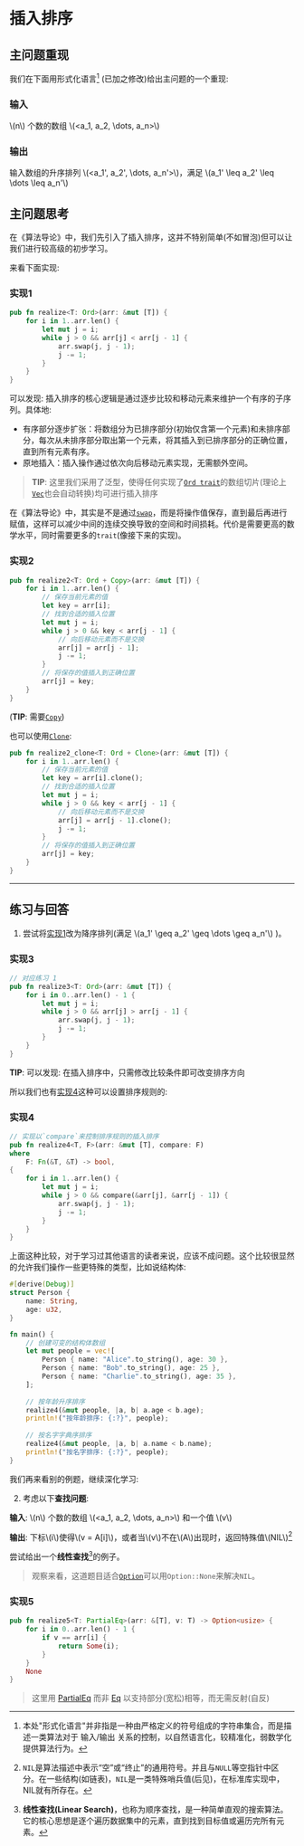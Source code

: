 # 插入排序
## 主问题重现
我们在下面用形式化语言[^note1] (已加之修改)给出主问题的一个重现:
### 输入
\\(n\\) 个数的数组 \\(<a_1, a_2, \dots, a_n>\\)
### 输出
输入数组的升序排列 \\(<a_1', a_2', \dots, a_n'>\\)，满足 \\(a_1' \leq a_2' \leq \dots \leq a_n'\\)
## 主问题思考
在《算法导论》中，我们先引入了插入排序，这并不特别简单(不如冒泡)但可以让我们进行较高级的初步学习。

来看下面实现:
### 实现1
```rs
pub fn realize<T: Ord>(arr: &mut [T]) {
    for i in 1..arr.len() {
        let mut j = i;
        while j > 0 && arr[j] < arr[j - 1] {
            arr.swap(j, j - 1);
            j -= 1;
        }
    }
}
```
可以发现: 插入排序的核心逻辑是通过逐步比较和移动元素来维护一个有序的子序列。具体地:
- 有序部分逐步扩张：将数组分为已排序部分(初始仅含第一个元素)和未排序部分，每次从未排序部分取出第一个元素，将其插入到已排序部分的正确位置，直到所有元素有序。
- 原地插入：插入操作通过依次向后移动元素实现，无需额外空间。
> **TIP**: 这里我们采用了泛型，使得任何实现了[`Ord trait`](https://rustwiki.org/zh-CN/std/cmp/trait.Ord.html)的数组切片(理论上[`Vec`](https://rustwiki.org/zh-CN/std/vec/struct.Vec.html)也会自动转换)均可进行插入排序

在《算法导论》中，其实是不是通过[`swap`](https://rustwiki.org/zh-CN/std/primitive.slice.html#method.swap)，而是将操作值保存，直到最后再进行赋值，这样可以减少中间的连续交换导致的空间和时间损耗。代价是需要更高的数学水平，同时需要更多的`trait`(像接下来的实现)。
### 实现2
```rs
pub fn realize2<T: Ord + Copy>(arr: &mut [T]) {
    for i in 1..arr.len() {
        // 保存当前元素的值
        let key = arr[i];
        // 找到合适的插入位置
        let mut j = i;
        while j > 0 && key < arr[j - 1] {
            // 向后移动元素而不是交换
            arr[j] = arr[j - 1];
            j -= 1;
        }
        // 将保存的值插入到正确位置
        arr[j] = key;
    }
}
```
(**TIP**: 需要[`Copy`](https://rustwiki.org/zh-CN/std/marker/trait.Copy.html))

也可以使用[`Clone`](https://rustwiki.org/zh-CN/std/clone/trait.Clone.html):
```rs
pub fn realize2_clone<T: Ord + Clone>(arr: &mut [T]) {
    for i in 1..arr.len() {
        // 保存当前元素的值
        let key = arr[i].clone();
        // 找到合适的插入位置
        let mut j = i;
        while j > 0 && key < arr[j - 1] {
            // 向后移动元素而不是交换
            arr[j] = arr[j - 1].clone();
            j -= 1;
        }
        // 将保存的值插入到正确位置
        arr[j] = key;
    }
}
```
---
## 练习与回答
1. 尝试将[实现1](#实现1)改为降序排列(满足 \\(a_1' \geq a_2' \geq \dots \geq a_n'\\) )。
### 实现3
```rs
// 对应练习 1
pub fn realize3<T: Ord>(arr: &mut [T]) {
    for i in 0..arr.len() - 1 {
        let mut j = i;
        while j > 0 && arr[j] > arr[j - 1] {
            arr.swap(j, j - 1);
            j -= 1;
        }
    }
}
```
**TIP**: 可以发现: 在插入排序中，只需修改比较条件即可改变排序方向

所以我们也有[实现4](#实现4)这种可以设置排序规则的:
### 实现4
```rs
// 实现以`compare`来控制排序规则的插入排序
pub fn realize4<T, F>(arr: &mut [T], compare: F)
where
    F: Fn(&T, &T) -> bool,
{
    for i in 1..arr.len() {
        let mut j = i;
        while j > 0 && compare(&arr[j], &arr[j - 1]) {
            arr.swap(j, j - 1);
            j -= 1;
        }
    }
}
```
上面这种比较，对于学习过其他语言的读者来说，应该不成问题。这个比较很显然的允许我们操作一些更特殊的类型，比如说结构体:
```rs
#[derive(Debug)]
struct Person {
    name: String,
    age: u32,
}

fn main() {
    // 创建可变的结构体数组
    let mut people = vec![
        Person { name: "Alice".to_string(), age: 30 },
        Person { name: "Bob".to_string(), age: 25 },
        Person { name: "Charlie".to_string(), age: 35 },
    ];
    
    // 按年龄升序排序
    realize4(&mut people, |a, b| a.age < b.age);
    println!("按年龄排序: {:?}", people);
    
    // 按名字字典序排序
    realize4(&mut people, |a, b| a.name < b.name);
    println!("按名字排序: {:?}", people);
}
```
我们再来看别的例题，继续深化学习:

2. 考虑以下**查找问题**:

**输入**: \\(n\\) 个数的数组 \\(<a_1, a_2, \dots, a_n>\\) 和一个值 \\(v\\)

**输出**: 下标\\(i\\)使得\\(v = A[i]\\)，或者当\\(v\\)不在\\(A\\)出现时，返回特殊值\\(NIL\\)[^note2]

尝试给出一个**线性查找**[^note3]的例子。

> 观察来看，这道题目适合[`Option`](https://rustwiki.org/zh-CN/std/option/enum.Option.html)可以用`Option::None`来解决`NIL`。

### 实现5
```rs
pub fn realize5<T: PartialEq>(arr: &[T], v: T) -> Option<usize> {
    for i in 0..arr.len() - 1 {
        if v == arr[i] {
            return Some(i);
        }
    }
    None
}
```
> 这里用 [PartialEq](https://rustwiki.org/zh-CN/std/cmp/trait.PartialEq.html) 而非 [Eq](https://rustwiki.org/zh-CN/std/cmp/trait.Eq.html) 以支持部分(宽松)相等，而无需反射(自反)

[^note1]: 本处"形式化语言"并非指是一种由严格定义的符号组成的字符串集合，而是描述一类算法对于 输入/输出 关系的控制，以自然语言化，较精准化，弱数学化提供算法行为。

[^note2]: `NIL`是算法描述中表示“空”或“终止”的通用符号。并且与`NULL`等空指针中区分。在一些结构(如链表)，`NIL`是一类特殊哨兵值(后见)，在标准库实现中，NIL就有所存在。

[^note3]: **线性查找(Linear Search)**，也称为顺序查找，是一种简单直观的搜索算法。它的核心思想是逐个遍历数据集中的元素，直到找到目标值或遍历完所有元素。
